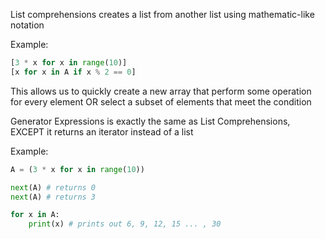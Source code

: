 List comprehensions creates a list from another list using mathematic-like notation

Example:
```python
[3 * x for x in range(10)]
[x for x in A if x % 2 == 0]
```

This allows us to quickly create a new array that perform some operation for every element OR select a subset of elements that meet the condition

Generator Expressions is exactly the same as List Comprehensions, EXCEPT it returns an iterator instead of a list

Example:
```python
A = (3 * x for x in range(10))

next(A) # returns 0
next(A) # returns 3

for x in A:
	print(x) # prints out 6, 9, 12, 15 ... , 30
```
